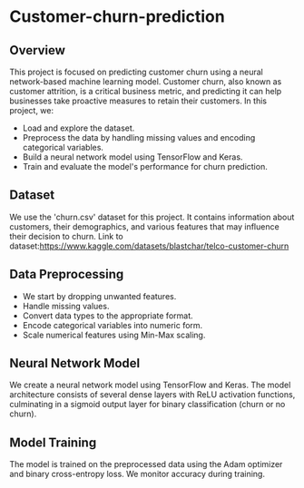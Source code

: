 # Customer-churn-prediction


## Overview
This project is focused on predicting customer churn using a neural network-based machine learning model. Customer churn, also known as customer attrition, is a critical business metric, and predicting it can help businesses take proactive measures to retain their customers.
In this project, we:
- Load and explore the dataset.
- Preprocess the data by handling missing values and encoding categorical variables.
- Build a neural network model using TensorFlow and Keras.
- Train and evaluate the model's performance for churn prediction.

## Dataset
We use the 'churn.csv' dataset for this project. It contains information about customers, their demographics, and various features that may influence their decision to churn.
Link to dataset:https://www.kaggle.com/datasets/blastchar/telco-customer-churn

## Data Preprocessing
- We start by dropping unwanted features.
- Handle missing values.
- Convert data types to the appropriate format.
- Encode categorical variables into numeric form.
- Scale numerical features using Min-Max scaling.

## Neural Network Model
We create a neural network model using TensorFlow and Keras. The model architecture consists of several dense layers with ReLU activation functions, culminating in a sigmoid output layer for binary classification (churn or no churn).

## Model Training
The model is trained on the preprocessed data using the Adam optimizer and binary cross-entropy loss. We monitor accuracy during training.
